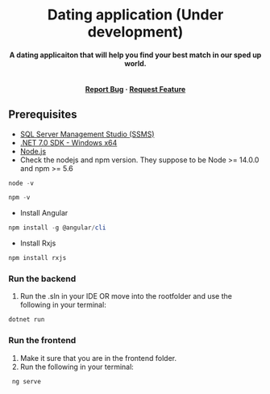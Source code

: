 <h1 align="center"> Dating application (Under development) </h1>

<h4 align="center">A dating applicaiton that will help you find your best match in our sped up world. <br><br><br>
<a href="https://github.com/Barna95/DatingApp-Angular/issues">Report Bug</a>
    ·
    <a href="https://github.com/Barna95/DatingApp-Angular/issues">Request Feature</a></h4>
    
## Prerequisites

- [SQL Server Management Studio (SSMS)](https://aka.ms/ssmsfullsetup)
- [.NET 7.0 SDK - Windows x64](https://dotnet.microsoft.com/en-us/download/dotnet/thank-you/sdk-7.0.202-windows-x64-installer)
- [Node.js ](https://nodejs.org/en/download)
- Check the nodejs and npm version. They suppose to be Node >= 14.0.0 and npm >= 5.6
```powershell
node -v
```
```powershell
npm -v
```
- Install Angular
```powershell
npm install -g @angular/cli
```
- Install Rxjs
```powershell
npm install rxjs
```
### Run the backend
1. Run the .sln in your IDE OR move into the rootfolder and use the following in your terminal:
```powershell
dotnet run
 ```

### Run the frontend
1. Make it sure that you are in the frontend folder.
2. Run the following in your terminal:
```powershell
 ng serve
 ```
